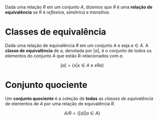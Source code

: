 Dada uma relação $R$ em um conjunto $A$, dizemos que $R$ é uma **relação de equivalência** se $R$ é *reflexiva*, *simétrica* e *transitiva*.

# Classes de equivalência
Dada uma relação de equivalência $R$ em um conjunto $A$ e seja $a \in A$. A **classe de equivalência** de $a$, denotada por $[a]$, é o conjunto de todos os elementos do conjunto $A$ que estão R-relacionados com $a$.

$$
[a] = \{x | x \in A \text{ e } x R a\}
$$

# Conjunto quociente
Um **conjunto quociente** é a coleção de **todas** as *classes de equivalência* de elementos de $A$ por uma relação de equivalência $R$.

$$
A/R = \{[a] | a \in A\}
$$